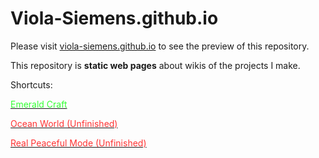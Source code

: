 # Viola-Siemens.github.io

Please visit [viola-siemens.github.io](https://viola-siemens.github.io/) to see the preview of this repository.

This repository is **static web pages** about wikis of the projects I make.

Shortcuts:

[<font color="#33ff33">Emerald Craft</font>](https://viola-siemens.github.io/pages/emeraldcraft/index.html)

[<font color="#ff3333">Ocean World (Unfinished)</font>](https://viola-siemens.github.io/pages/oceanworld/index.html)

[<font color="#ff3333">Real Peaceful Mode (Unfinished)</font>](https://viola-siemens.github.io/pages/real_peaceful_mode/index.html)
